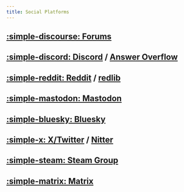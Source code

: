 ```yaml
---
title: Social Platforms
---
```


## [:simple-discourse: Forums](https://universal-blue.discourse.group/c/bazzite/5)

## [:simple-discord: Discord](https://discord.gg/WEu6BdFEtp) / [Answer Overflow](https://www.answeroverflow.com/c/1072614816579063828/1143023993041993769)

## [:simple-reddit: Reddit](https://www.reddit.com/r/bazzite) / [redlib](https://eu.safereddit.com/r/Bazzite)

## [:simple-mastodon: Mastodon](https://fosstodon.org/@UniversalBlue)

## [:simple-bluesky: Bluesky](https://bsky.app/profile/bazzite.gg)

## [:simple-x: X/Twitter](https://x.com/bazzite_gg) / [Nitter](https://xcancel.com/bazzite_gg)

## [:simple-steam: Steam Group](https://steamcommunity.com/groups/Bazzite)

## [:simple-matrix: Matrix](https://matrix.to/#/#universal-blue:matrix.org)
